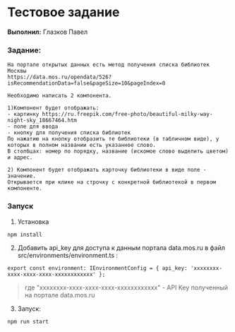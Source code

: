 # Тестовое задание

**Выполнил:**  Глазков Павел

### Задание:

```
На портале открытых данных есть метод получения списка библиотек Москвы 
https://data.mos.ru/opendata/526?isRecommendationData=false&pageSize=10&pageIndex=0

Необходимо написать 2 компонента.

1)Компонент будет отображать:
- картинку https://ru.freepik.com/free-photo/beautiful-milky-way-night-sky_18667464.htm
- поле для ввода
- кнопку для получения списка библиотек
По нажатию на кнопку отобразить те библиотеки (в табличном виде), у которых в полном названии есть указанное слово. 
В столбцах: номер по порядку, название (искомое слово выделить цветом) и адрес.

2) Компонент будет отображать карточку библиотеки в виде поле - значение. 
Открывается при клике на строчку с конкретной библиотекой в первом компоненте.
```

### Запуск

1. Установка
``` 
npm install 
````
2. Добавить api_key для доступа к данным портала data.mos.ru
в файл src/environments/environment.ts :

```
export const environment: IEnvironmentConfig = { api_key: 'xxxxxxxx-xxxx-xxxx-xxxx-xxxxxxxxxxxx' };
```
> где "xxxxxxxx-xxxx-xxxx-xxxx-xxxxxxxxxxxx" - API Key полученный на портале data.mos.ru

3. Запуск:

```
npm run start
```